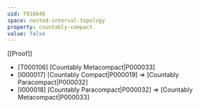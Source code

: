 ```yaml
---
uid: T016648
space: nested-interval-topology
property: countably-compact
value: false
---
```

[[Proof]]

* [T000106] [Countably Metacompact|P000033]
* [I000017] [Countably Compact|P000019] => [Countably Paracompact|P000032]
* [I000018] [Countably Paracompact|P000032] => [Countably Metacompact|P000033]

